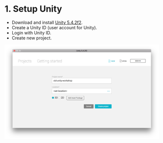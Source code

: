 # 1. Setup Unity

* Download and install [Unity 5.4.2f2][unity].
* Create a Unity ID (user account for Unity).
* Login with Unity ID.
* Create new project.

![Screenshot](img/setup_unity_1.png)

[unity]:      https://unity3d.com
